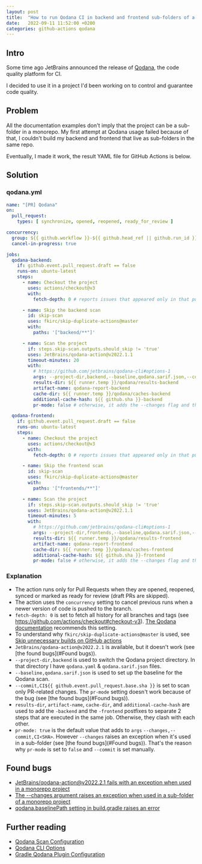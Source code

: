 ```yaml
---
layout: post
title:  "How to run Qodana CI in backend and frontend sub-folders of a monorepo"
date:   2022-09-11 11:52:00 +0200
categories: github-actions qodana
---
```


## Intro

Some time ago JetBrains announced the release of [Qodana](https://www.jetbrains.com/qodana/), the code quality platform
for CI.

I decided to use it in a project I'd been working on to control and guarantee code quality.

## Problem

All the documentation examples don't imply that the project can be a sub-folder in a monorepo. My first attempt at
Qodana usage failed because of that, I couldn't build my backend and frontend that live as sub-folders in the same repo.

Eventually, I made it work, the result YAML file for GitHub Actions is below.

## Solution

### qodana.yml

```yaml
name: "[PR] Qodana"
on:
  pull_request:
    types: [ synchronize, opened, reopened, ready_for_review ]

concurrency:
  group: ${{ github.workflow }}-${{ github.head_ref || github.run_id }}
  cancel-in-progress: true

jobs:
  qodana-backend:
    if: github.event.pull_request.draft == false
    runs-on: ubuntu-latest
    steps:
      - name: Checkout the project
        uses: actions/checkout@v3
        with:
          fetch-depth: 0 # reports issues that appeared only in that pull request

      - name: Skip the backend scan
        id: skip-scan
        uses: fkirc/skip-duplicate-actions@master
        with:
          paths: '["backend/**"]'

      - name: Scan the project
        if: steps.skip-scan.outputs.should_skip != 'true'
        uses: JetBrains/qodana-action@v2022.1.1
        timeout-minutes: 20
        with:
          # https://github.com/jetbrains/qodana-cli#options-1
          args: --project-dir,backend,--baseline,qodana.sarif.json,--commit,CI${{ github.event.pull_request.base.sha }}
          results-dir: ${{ runner.temp }}/qodana/results-backend
          artifact-name: qodana-report-backend
          cache-dir: ${{ runner.temp }}/qodana/caches-backend
          additional-cache-hash: ${{ github.sha }}-backend
          pr-mode: false # otherwise, it adds the --changes flag and the check fails

  qodana-frontend:
    if: github.event.pull_request.draft == false
    runs-on: ubuntu-latest
    steps:
      - name: Checkout the project
        uses: actions/checkout@v3
        with:
          fetch-depth: 0 # reports issues that appeared only in that pull request

      - name: Skip the frontend scan
        id: skip-scan
        uses: fkirc/skip-duplicate-actions@master
        with:
          paths: '["frontends/**"]'

      - name: Scan the project
        if: steps.skip-scan.outputs.should_skip != 'true'
        uses: JetBrains/qodana-action@v2022.1.1
        timeout-minutes: 5
        with:
          # https://github.com/jetbrains/qodana-cli#options-1
          args: --project-dir,frontends,--baseline,qodana.sarif.json,--commit,CI${{ github.event.pull_request.base.sha }}
          results-dir: ${{ runner.temp }}/qodana/results-frontend
          artifact-name: qodana-report-frontend
          cache-dir: ${{ runner.temp }}/qodana/caches-frontend
          additional-cache-hash: ${{ github.sha }}-frontend
          pr-mode: false # otherwise, it adds the --changes flag and the check fails
```

### Explanation

- The action runs only for Pull Requests when they are opened, reopened, synced or marked as ready for review (draft PRs
  are skipped).
- The action uses the `concurrency` setting to cancel previous runs when a newer version of code is pushed to the
  branch.
- `fetch-depth: 0` is set to fetch all history for all branches and tags (see https://github.com/actions/checkout#checkout-v3).
  [The Qodana documentation](https://github.com/JetBrains/qodana-action#basic-configuration) recommends this setting.
- To understand why `fkirc/skip-duplicate-actions@master` is used, see 
  [Skip unnecessary builds on GitHub actions](https://peshrus.github.io/github-actions/skip-build/2021/09/05/skip-unnecessary-builds-on-github-actions.html)
- `JetBrains/qodana-action@v2022.2.1` is available, but it doesn't work (see [the found bugs](#Found bugs)).
- `--project-dir,backend` is used to switch the Qodana project directory. In that directory I have `qodana.yaml`
  & `qodana.sarif.json` files.
- `--baseline,qodana.sarif.json` is used to set up the baseline for the Qodana scan.
- `--commit,CI${{ github.event.pull_request.base.sha }}` is set to scan only PR-related changes. The `pr-mode` setting
  doesn't work because of the bug (see [the found bugs](#Found bugs)).
- `results-dir`, `artifact-name`, `cache-dir`, and `additional-cache-hash` are used to add the `-backend` and
  the `-frontend` postfixes to separate 2 steps that are executed in the same job. Otherwise, they clash with each
  other.
- `pr-mode: true` is the default value that adds to `args` `--changes,--commit,CI<SHA>`. However `--changes` raises an
  exception when it's used in a sub-folder (see [the found bugs](#Found bugs)). That's the reason why `pr-mode` is set
  to `false` and `--commit` is set manually.

## Found bugs

- [JetBrains/qodana-action@v2022.2.1 fails with an exception when used in a monorepo project](https://youtrack.jetbrains.com/issue/QD-4015)
- [The --changes argument raises an exception when used in a sub-folder of a monorepo project](https://youtrack.jetbrains.com/issue/QD-4014)
- [qodana.baselinePath setting in build.gradle raises an error](https://youtrack.jetbrains.com/issue/QD-4013)

## Further reading

- [Qodana Scan Configuration](https://github.com/JetBrains/qodana-action#configuration)
- [Qodana CLI Options](https://github.com/jetbrains/qodana-cli#options-1)
- [Gradle Qodana Plugin Configuration](https://github.com/JetBrains/gradle-qodana-plugin#qodana---extension-configuration)